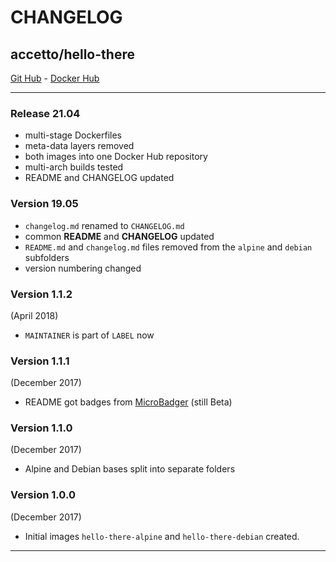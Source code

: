 # CHANGELOG

## accetto/hello-there

[Git Hub][this-github] - [Docker Hub][this-dockerhub]

***

### Release 21.04

- multi-stage Dockerfiles
- meta-data layers removed
- both images into one Docker Hub repository
- multi-arch builds tested
- README and CHANGELOG updated

### Version 19.05

- `changelog.md` renamed to `CHANGELOG.md`
- common **README** and **CHANGELOG** updated
- `README.md` and `changelog.md` files removed from the `alpine` and `debian` subfolders
- version numbering changed

### Version 1.1.2

(April 2018)

- `MAINTAINER` is part of `LABEL` now

### Version 1.1.1

(December 2017)

- README got badges from [MicroBadger](https://microbadger.com/) (still Beta)

### Version 1.1.0

(December 2017)

- Alpine and Debian bases split into separate folders

### Version 1.0.0

(December 2017)

- Initial images `hello-there-alpine` and `hello-there-debian` created.

***

[this-github]: https://github.com/accetto/hello-there
[this-dockerhub]: https://hub.docker.com/r/accetto/hello-there
